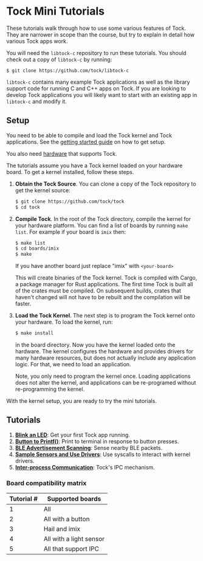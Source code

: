 # Tock Mini Tutorials

These tutorials walk through how to use some various features of Tock. They are
narrower in scope than the course, but try to explain in detail how various Tock
apps work.

You will need the `libtock-c` repository to run these tutorials. You should
check out a copy of `libtock-c` by running:

    $ git clone https://github.com/tock/libtock-c

`libtock-c` contains many example Tock applications as well as the library
support code for running C and C++ apps on Tock. If you are looking to develop
Tock applications you will likely want to start with an existing app in
`libtock-c` and modify it.

## Setup

You need to be able to compile and load the Tock kernel and Tock applications.
See the [getting started guide](../getting_started.html) on how to get setup.

You also need [hardware](https://tockos.org/hardware) that supports Tock.

The tutorials assume you have a Tock kernel loaded on your hardware board. To
get a kernel installed, follow these steps.

1. **Obtain the Tock Source**. You can clone a copy of the Tock repository to
   get the kernel source:

   ```bash
   $ git clone https://github.com/tock/tock
   $ cd tock
   ```

2. **Compile Tock**. In the root of the Tock directory, compile the kernel for
   your hardware platform. You can find a list of boards by running `make list`.
   For example if your board is `imix` then:

   ```bash
   $ make list
   $ cd boards/imix
   $ make
   ```

   If you have another board just replace "imix" with `<your-board>`

   This will create binaries of the Tock kernel. Tock is compiled with Cargo, a
   package manager for Rust applications. The first time Tock is built all of
   the crates must be compiled. On subsequent builds, crates that haven't
   changed will not have to be rebuilt and the compilation will be faster.

3. **Load the Tock Kernel**. The next step is to program the Tock kernel onto
   your hardware. To load the kernel, run:

   ```bash
   $ make install
   ```

   in the board directory. Now you have the kernel loaded onto the hardware. The
   kernel configures the hardware and provides drivers for many hardware
   resources, but does not actually include any application logic. For that, we
   need to load an application.

   Note, you only need to program the kernel once. Loading applications does not
   alter the kernel, and applications can be re-programed without re-programming
   the kernel.

With the kernel setup, you are ready to try the mini tutorials.

## Tutorials

1. **[Blink an LED](01_running_blink.md)**: Get your first Tock app running.
1. **[Button to Printf()](02_button_print.md)**: Print to terminal in response
   to button presses.
1. **[BLE Advertisement Scanning](03_ble_scan.md)**: Sense nearby BLE packets.
1. **[Sample Sensors and Use Drivers](04_sensors_and_drivers.md)**: Use syscalls
   to interact with kernel drivers.
1. **[Inter-process Communication](05_ipc.md)**: Tock's IPC mechanism.

### Board compatibility matrix

| Tutorial # | Supported boards        |
| ---------- | ----------------------- |
| 1          | All                     |
| 2          | All with a button       |
| 3          | Hail and imix           |
| 4          | All with a light sensor |
| 5          | All that support IPC    |
